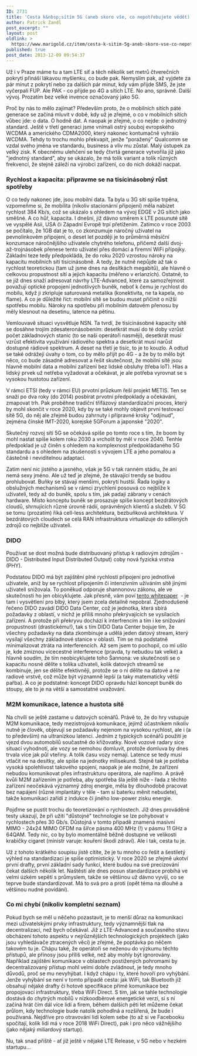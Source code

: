 ```yaml
---
ID: 2731
title: 'Cesta k&nbsp;sítím 5G (aneb skoro vše, co nepotřebujete vědět)'
author: Patrick Zandl
post_excerpt: ""
layout: post
oldlink: >
  https://www.marigold.cz/item/cesta-k-sitim-5g-aneb-skoro-vse-co-nepotrebujete-vedet
published: true
post_date: 2013-12-09 09:54:37
---
```

<p>Už i v Praze máme tu a tam LTE síť a těch několik set metrů čtverečních pokrytí přináší lákavou myšlenku, co bude pak. Nemyslím pak, až vyjdete za pár minut z pokrytí nebo za dalších pár minut, kdy vám přijde SMS, že jste vyčerpali FUP. Ale PAK - co přijde po 4G a sítích LTE. No ano, správně. Další vývoj. Prozatím bez velké invence označovaný jako 5G.</p>


<p>Proč by nás to mělo zajímat? Především proto, že o mobilních sítích páté generace se začíná mluvit v době, kdy už je zřejmé, o co v mobilních sítích vůbec jde: o data. O hodně dat. A naopak je zřejmé, o co nejde: o jednotný standard. Ještě v třetí generaci jsme vnímali ostrý souboj evropského WCDMA a amerického CDMA2000, který nakonec kontumačně vyhrálo WCDMA. Tehdy to trochu mohlo překvapit, jenže "poražený" Qualcomm se vzdal svého jména ve standardu, business a vliv mu zůstal. Malý ústupek za velký zisk. K obecnému ulehčení se tedy čtvrtá generace vytvořila již jako "jednotný standard", aby se ukázalo, že má tolik variant a tolik různých frekvencí, že stejně záleží na výrobci zařízení, co do nich dokáží nacpat.</p>


<!--more-->

<h3>Rychlost a kapacita: připravme se na tisícinásobný růst spotřeby</h3>
<p>O co tedy nakonec jde, jsou mobilní data. Ta byla u 3G sítí spíše trpěna, vzpomeňme si, že mobilita (nikoliv stacionární připojení) měla nabízet rychlost 384 Kb/s, což se ukázalo s ohledem na vývoj EDGE v 2G sítích jako směšné. A co hůř, kapacita. I dnešní, již dávno směrem k LTE posunuté sítě ve vyspělé Asii, USA či Západní Evropě trpí přetížením. Zatímco v roce 2003 se počítalo, že 1GB dat je to, co zkonzumuje náročný uživatel na pevnolinkovém připojení, o deset let později je to průměrná měsíční konzumace náročnějšího uživatele chytrého telefonu, přičemž další dvoj-až-trojnásobek přenese tento uživatel přes domácí a firemní WiFi přípojky. Základní teze tedy předpokládá, že do roku 2020 vzrostou nároky na kapacitu mobilních sítí tisícinásobně. A tedy, že nutně nepůjde až tak o rychlost teoretickou (tam už jsme dnes na desítkách megabitů), ale hlavně o celkovou propustnost sítí a jejich kapacitu (měřeno v erlanzích). Ostatně, to se již dnes snaží adresovat návrhy LTE-Advanced, které za samozřejmost považují optické propojení jednotlivých buněk, neboť k čemu je rychlost do mobilu, když ji zkripluje saturovaná metalika (konektivita, ne ta kapela, no flame). A co je důležité říct: mobilní sítě se budou muset přičinit o nižší spotřebu mobilu. Nároky na spotřebu při mobilním datovém přenosu by měly klesnout na desetinu, latence na pětinu.</p>

<p>Vemlouvavě situaci vysvětluje NSN. Ta tvrdí, že tisícinásobné kapacity sítě se dosáhne trojím zdesateronásobením: desetkrát musí do té doby vzrůst počet základnových stanic (to se naši operátoři nasmějí), desetkrát musí vzrůst efektivita využívání rádiového spektra a desetkrát musí narůst dostupné rádiové spektrum. A deset na třetí je tisíc, to je to kouzlo. A odtud se také odrážejí úvahy o tom, co by mělo přijít po 4G - a že by to mělo být něco, co bude zásadně adresovat a řešit skutečnost, že mobilní sítě jsou hlavně mobilní data a mobilní zařízení bez lidské obsluhy (třeba IoT). Hlas a lidský prvek už netřeba vyžadovat a očekávat, je ale potřeba vyrovnat se s vysokou hustotou zařízení.</p>

<p>V rámci ETSI (tedy v rámci EU) prvotní průzkum řeší projekt METIS. Ten se snaží po dva roky (do 2014) posbírat prvotní předpoklady a očekávání, zmapovat trh. Pak proběhne tradiční třífázový standardizační proces, který by mohl skončit v roce 2020, kdy by se také mohly objevit první testovací sítě 5G, do něj ale zřejmě budou zahrnuty i přípravné kroky "odjinud", zejména čínské IMT-2020, korejské 5GForum a japonské "2020".</p>

<p>Skutečný rozvoj sítí 5G se očekává spíše po tomto roce s tím, že boom by mohl nastat spíše kolem roku 2030 a vrcholit by měl v roce 2040. Tenhle předpoklad je už činěn s ohledem na komplexnost předpokládaného 5G standardu a s ohledem na zkušenosti s vývojem LTE a jeho pomalou a částečně i neviditelnou adaptací.</p>

<p>Zatím není nic jistého a jasného, však je 5G v tak ranném stádiu, že ani nemá sexy jméno. Ale už teď je zřejmé, že stávající trendy se budou prohlubovat. Buňky se stávají menšími, pokrytí hustší. Řada logiky a obslužných mechanismů se v rámci zrychlení posouvá co nejblíže k uživateli, tedy až do buněk, spolu s tím, jak padají zábrany v cenách hardware. Místo konceptu buněk se prosazuje spíše koncept bezdrátových cloudů, shrnujících různé úrovně rádií, oprávněných klientů a služeb. V 5G se tomu (prozatím) říká cell-less architektura, bezbuňková architektura. V bezdrátových cloudech se celá RAN infrastruktura virtualizuje do sdílených zdrojů co nejblíže uživateli.</p>

<h3>DIDO</h3>
<p>Používat se dost možná bude distribuovaný přístup k radiovým zdrojům - DIDO - Distributed Input Distributed Output) coby nová fyzická vrstva (PHY).</p>

<p>Podstatou DIDO má být zajištění plné rychlosti připojení pro jednotlivé uživatele, aniž by se rychlost připojením či intenzivním užíváním sítě jinými uživateli snižovala. To poněkud odporuje shannonovu zákonu, ale ve skutečnosti ho jen obicyklujete. Jak přesně, vám poví <a href="http://www.rearden.com/DIDO/DIDO_White_Paper_110727.pdf">tento whitepaper</a>  - je tam i vysvětlení pro blbý, který jsem zcela detailně nepobral. Zjednodušeně řečeno DIDO zavádí DIDO Data Center, což je jednotka, která sbírá požadavky z oblastí, v nichž je příliš mnoho překrývajících se vysílacích zařízení. A protože při překryvu dochází k interfrencím a tím i ke snižování propustnosti (drastickému!), tak s tím DIDO Data Center bojuje tím, že všechny požadavky na data zkombinuje a udělá jeden datový stream, který vysílají všechny základnové stanice v oblasti. Tím se má podstatně minimalizovat ztráta na interferencích. Až sem jsem to pochopil, co mi ušlo je, kde zmiznou vícecestné interference (pravda, ty nebudou tak velké) a hlavně soudím, že tím neobicyklujete toho Šannona: ve skutečnosti se o kapacitu nosné dělíte s tolika uživateli, kolik datových streamů se kombinuje, jen se dělíte efektivněji, protože se o ni dělíte na datové a ne radiové vrstvě, což může být významně lepší (a taky matematicky větší pařba). A co je podstatné: koncept DIDO opravdu hází koncept buněk do stoupy, ale to je na větší a samostatné uvažování.</p>

<h3>M2M komunikace, latence a hustota sítě</h3>
<p>Na chvíli se ještě zastame u datových scénářů. Právě to, že do hry vstupuje M2M komunikace, tedy mezistrojová komunikace, jejímž účastníkem nikoliv nutně je člověk, objevují se požadavky nejenom na vysokou rychlost, ale i (a to především) na ultranízkou latenci. Jedním z typických scénářů použití je vjezd dvou automobilů součastně do křižovatky. Nové vozové radary sice situaci vyhodnotí, ale vozy se nemohou domluvit, protože domluva by dnes trvala více jak půl vteřiny. A tolik času vozy nemají. Latence se tedy musí vtlačit ne na desítky, ale spíše na jednotky milisekund. Stejně tak je potřeba vysoká spolehlivost takového spojení, naopak je ale možné, že zařízení nebudou komunikovat přes infrastrukturu operátora, ale napřímo. A právě kvůli M2M zařízením je potřeba, aby spotřeba šla ještě níže - řada z těchto zařízení neočekává významný zdroj energie, měla by dlouhodobě pracovat bez napájení (různé implantáty v těle - tam si baterku měnit nebudete), takže komunikaci zařídí z indukce či jiného low-power zisku energie.</p>

<p>Pojďme se pustit trochu do teoretizování o rychlostech. Již dnes prováděné testy ukazují, že při užití "důstojné" technologie se lze pohybovat v rychlostech přes 30 Gb/s. Důstojná v tomto případě znamená masivní MIMO - 24x24 MIMO OFDM na šířce pásma 400 MHz (!) v pásmu 11 GHz a 64QAM. Tedy nic, co by bylo momentálně běžně dostupné ve velikosti krabičky cigaret (ministr varuje: kouření škodí zdraví). Ale i tak, cesta tu je.</p>

<p>Už z tohoto krátkého soupisu jistě cítíte, že je tu mnoho co řešit a šestiletý výhled na standardizaci je spíše optimistický. V roce 2020 se zřejmě ukotví první drafty, první základní sady funkcí, které budou na své precizování čekat dalších několik let. Naštěstí ale dnes posun standardizace probíhá ve velmi úzkém sepětí s průmyslem, takže se většinou už dávno vyvíjí, co se teprve bude standardizovat. Má to svá pro a proti (opět téma na dlouhé a většinou nudné povídání).</p>

<h3>Co mi chybí (nikoliv kompletní seznam)</h3>
<p>Pokud bych se měl u něčeho pozastavit, je to menší důraz na komunikaci mezi uživatelskými prvky infrastruktury, tedy významnější tlak na decentralizaci, než bych očekával. Již z LTE-Advanced a současného stavu obcházení tohoto aspektu v nejrůznějších technologických projektech (jako jsou vyhledávače ztracených věcí) je zřejmé, že poptávka po něčem takovém tu je. Chápu také, že operátoři se neženou do výzkumu těchto přístupů, ale přínosy jsou příliš velké, než aby mohly být ignorovány. Například zajištění komunikace v oblastech postižených pohromami by decentralizovaný přístup mohl velmi dobře zvládnout, je tedy mnoho důvodů, proč se mu nevyhýbat. I když chápu i ty, které hovoří pro vyhýbání. Jenže vyhýbání se není v tomto případě cesta: jak WiFi, tak Bluetooth již obsahují nějaké drafty či hotové specifikace přímé komunikace bez propojovací infrastruktury, třeba WiFi Direct. S tím, jak se tahle technologie dostává do chytrých mobilů v nízkoodběrové energetické verzi, si s ní začíná hrát čím dál více lidí a firem, během dalších pěti let můžeme čekat průlom, kdy technologie bude natolik pohodlná a rozšířená, že bude i používaná. Nejdříve pro otravování lidí kolem sebe (to až si ve Facebooku spočítají, kolik lidí má v roce 2018 WiFi Direct), pak i pro něco vážnějšího (jako nějaký miliardový startup).</p>

<p>Nu, tak snad příště - ať již ještě v nějaké LTE Release, v 5G nebo v hezkém startupu...</p>
